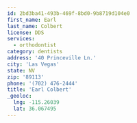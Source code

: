 ```yaml
---
id: 2bd3ba41-493b-469f-8bd0-9b8719d104e0
first_name: Earl
last_name: Colbert
license: DDS
services:
  - orthodontist
category: dentists
address: '40 Princeville Ln.'
city: 'Las Vegas'
state: NV
zip: '89113'
phone: '(702) 476-2444'
title: 'Earl Colbert'
_geoloc:
  lng: -115.26039
  lat: 36.067495
---
```

